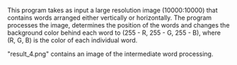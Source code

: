 This program takes as input a large resolution image (10000:10000) that contains words arranged either vertically or horizontally.
The program processes the image, determines the position of the words and changes the background color behind each word to (255 - R, 255 - G, 255 - B), where (R, G, B) is the color of each individual word.


"result_4.png" contains an image of the intermediate word processing.
